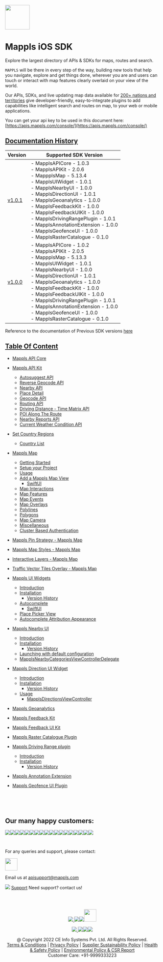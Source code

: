 [<img src="https://about.mappls.com/images/mappls-b-logo.svg" height="80"/> </p>](https://www.mapmyindia.com/api)

# Mappls iOS SDK
Explore the largest directory of APIs & SDKs for maps, routes and search.

`MAPPLS` will be there in every step of the way, building new tools that help you navigate, explore and get things done, wherever you are and users can touch or interact with map features clearly overlaid on your view of the world.

Our APIs, SDKs, and live updating map data available for [200+ nations and territories](https://github.com/MapmyIndia/mapmyindia-rest-api/blob/master/docs/countryISO.md) give developer-friendly, easy-to-integrate plugins to add capabilities like intelligent
search and routes on map, to your web or mobile applications.

You can get your api key to be used in this document here: [https://apis.mappls.com/console/](https://apis.mappls.com/console/)

## [Documentation History](#Documentation-History)

| Version | Supported SDK Version |
| ------- | --------------------- |
| [v1.0.1](./docs/v1.0.1/README.md) | - MapplsAPICore - 1.0.3 <br/> - MapplsAPIKit - 2.0.6 <br/> - MappplsMap - 5.13.4 <br/> - MapplsUIWidget - 1.0.1 <br/> - MapplsNearbyUI - 1.0.0 <br/> - MapplsDirectionUI - 1.0.1 <br/> - MapplsGeoanalytics - 1.0.0 <br/> - MapplsFeedbackKit - 1.0.0 <br/> - MapplsFeedbackUIKit - 1.0.0 <br/> - MapplsDrivingRangePlugin - 1.0.1 <br/> - MapplsAnnotationExtension - 1.0.0 <br/> - MapplsGeofenceUI - 1.0.0 <br/> - MapplsRasterCatalogue - 0.1.0|
| [v1.0.0](./docs/v1.0.0/README.md) | - MapplsAPICore - 1.0.2 <br/> - MapplsAPIKit - 2.0.5 <br/> - MappplsMap - 5.13.3 <br/> - MapplsUIWidget - 1.0.1 <br/> - MapplsNearbyUI - 1.0.0 <br/> - MapplsDirectionUI - 1.0.1 <br/> - MapplsGeoanalytics - 1.0.0 <br/> - MapplsFeedbackKit - 1.0.0 <br/> - MapplsFeedbackUIKit - 1.0.0 <br/> - MapplsDrivingRangePlugin - 1.0.1 <br/> - MapplsAnnotationExtension - 1.0.0 <br/> - MapplsGeofenceUI - 1.0.0 <br/> - MapplsRasterCatalogue - 0.1.0|

Reference to the documentation of Previous SDK versions [here](https://github.com/mappls-api/mapmyindia-maps-vectorSDK-iOS)

## [Table Of Content](#Table-Of-Content)
- [Mappls API Core](./docs/v1.0.1/MapplsAPICore.md)

- [Mappls API Kit](./docs/v1.0.1/MapplsAPIKit.md)
    * [Autosuggest API](./docs/v1.0.1/MapplsAPIKit.md#Autosuggest-API)
    * [Reverse Geocode API](./docs/v1.0.1/MapplsAPIKit.md#Reverse-Geocoding-API)
    * [Nearby API](./docs/v1.0.1/MapplsAPIKit.md#Nearby-API)
    * [Place Detail](./docs/v1.0.1/MapplsAPIKit.md#Place-Detail)
    * [Geocode API](./docs/v1.0.1/MapplsAPIKit.md#Geocoding-API)
    * [Routing API](./docs/v1.0.1/MapplsAPIKit.md#Routing-API)
    * [Driving Distance - Time Matrix API](./docs/v1.0.1/MapplsAPIKit.md#Driving-Distance-Time-Matrix-API)
    * [POI Along The Route](./docs/v1.0.1/MapplsAPIKit.md#POI-Along-The-Route-API)
    * [Nearby Reports API](./docs/v1.0.1/MapplsAPIKit.md#Nearby-Reports-API)
    * [Current Weather Condition API](./docs/v1.0.1/MapplsAPIKit.md#Current-Weather-Condition-API)

- [Set Country Regions](./docs/v1.0.1/Regions.md)
    - [Country List](https://github.com/mappls-api/mapmyindia-rest-api/blob/master/docs/countryISO.md)

- [Mappls Map](./docs/v1.0.1/MapplsMap.md#Vector-iOS-Map)
    * [Getting Started](./docs/v1.0.1/MapplsMap.md#Getting-Started)
    * [Setup your Project](./docs/v1.0.1/MapplsMap.md#Setup-your-Project)
    * [Usage](./docs/v1.0.1/MapplsMap.md#Usage)    
    * [Add a Mappls Map View](./docs/v1.0.1/MapplsMap.md#Add-a-Mappls-Map-View)
        * [SwiftUI](./docs/v1.0.1/MapplsMap.md#SwiftUI)
    * [Map Interactions](./docs/v1.0.1/MapplsMap.md#Map-Interactions)
    * [Map Features](./docs/v1.0.1/MapplsMap.md#Map-Features)
    * [Map Events](./docs/v1.0.1/MapplsMap.md#Map-Events)
    * [Map Overlays](./docs/v1.0.1/MapplsMap.md#Map-Overlays)
    * [Polylines](./docs/v1.0.1/MapplsMap.md#Polylines)
    * [Polygons](./docs/v1.0.1/MapplsMap.md#Polygons)
    * [Map Camera](./docs/v1.0.1/MapplsMap.md#Map-Camera)
    * [Miscellaneous](./docs/v1.0.1/MapplsMap.md#Miscellaneous)
    * [Cluster Based Authentication](./docs/v1.0.1/MapplsMap.md#Cluster-Based-Authentication)

- [Mappls Pin Strategy - Mappls Map](./docs/v1.0.1/MapplsPinStrategy.md)

- [Mappls Map Styles - Mappls Map](./docs/v1.0.1/MapplsMapStyle.md)

- [Interactive Layers - Mappls Map](./docs/v1.0.1/InteractiveLayers.md)

- [Traffic Vector Tiles Overlay - Mappls Map](./docs/v1.0.1/MapplsTrafficVectorTileOverlay.md)

- [Mappls UI Widgets](./docs/v1.0.1/MapplsUIWidgets.md)
    - [Introduction](./docs/v1.0.1/MapplsUIWidgets.md#Introduction)
    - [Installation](./docs/v1.0.1/MapplsUIWidgets.md#Installation)
        - [Version History](./docs/v1.0.1/MapplsUIWidgets.md#Version-History)
    - [Autocomplete](./docs/v1.0.1/MapplsUIWidgets.md#Autocomplete)
        - [SwiftUI](./docs/v1.0.1/MapplsUIWidgets.md#SwiftUI-Full-Screen-Control)
    - [Place Picker View](./docs/v1.0.1/MapplsUIWidgets.md#Place-Picker-View)
    - [Autocomplete Attribution Appearance](./docs/v1.0.1/MapplsUIWidgets.md#Autocomplete-Attribution-Appearance)

- [Mappls Nearby UI](./docs/v1.0.1/MapplsNearbyUI.md)
    - [Introduction](./docs/v1.0.1/MapplsNearbyUI.md#Introduction)
    - [Installation](./docs/v1.0.1/MapplsNearbyUI.md#Installation)
        - [Version History](./docs/v1.0.1/MapplsNearbyUI.md#Version-History)
    - [Launching with default configuration](./docs/v1.0.1/MapplsNearbyUI.md#Launching-with-default-configuration)
    - [MapplsNearbyCategoriesViewControllerDelegate](./docs/v1.0.1/MapplsNearbyUI.md#MapplsNearbyCategoriesViewControllerDelegate)

- [Mappls Direction UI Widget](./docs/v1.0.1/MapplsDirectionUI.md)
    - [Introduction](./docs/v1.0.1/MapplsDirectionUI.md#Introduction)
    - [Installation](./docs/v1.0.1/MapplsDirectionUI.md#Installation)
        - [Version History](./docs/v1.0.1/MapplsDirectionUI.md#Version-History)
    - [Usage](./docs/v1.0.1/MapplsDirectionUI.md#Usage)
        - [MapplsDirectionsViewController](./docs/v1.0.1/MapplsDirectionUI.md#MapplsDirectionsViewController)

- [Mappls Geoanalytics](./docs/v1.0.1/MapplsGeoanalytics.md)

- [Mappls Feedback Kit](./docs/v1.0.1/MapplsFeedbackKit.md)

- [Mappls Feedback UI Kit](./docs/v1.0.1/MapplsFeedbackUIKit.md)

- [Mappls Raster Catalogue Plugin](./docs/v1.0.1/RasterCatalouge.md)

- [Mappls Driving Range plugin](./docs/v1.0.1/MapplsDrivingRangePlugin.md)
  - [Introduction](./docs/v1.0.1/MapplsDrivingRangePlugin.md#Introduction)
  - [Installation](./docs/v1.0.1/MapplsDrivingRangePlugin.md#Installation)
      - [Version History](./docs/v1.0.1/MapplsDrivingRangePlugin.md#Version-History)

- [Mappls Annotation Extension](./docs/v1.0.1/MapplsAnnotationExtension.md)

- [Mappls Geofence UI Plugin](./docs/v1.0.1/MapplsGeofenceUI.md)

<br><br><br>

## Our many happy customers:

![](https://www.mapmyindia.com/api/img/logos1/PhonePe.png)![](https://www.mapmyindia.com/api/img/logos1/Arya-Omnitalk.png)![](https://www.mapmyindia.com/api/img/logos1/delhivery.png)![](https://www.mapmyindia.com/api/img/logos1/hdfc.png)![](https://www.mapmyindia.com/api/img/logos1/TVS.png)![](https://www.mapmyindia.com/api/img/logos1/Paytm.png)![](https://www.mapmyindia.com/api/img/logos1/FastTrackz.png)![](https://www.mapmyindia.com/api/img/logos1/ICICI-Pru.png)![](https://www.mapmyindia.com/api/img/logos1/LeanBox.png)![](https://www.mapmyindia.com/api/img/logos1/MFS.png)![](https://www.mapmyindia.com/api/img/logos1/TTSL.png)![](https://www.mapmyindia.com/api/img/logos1/Novire.png)![](https://www.mapmyindia.com/api/img/logos1/OLX.png)![](https://www.mapmyindia.com/api/img/logos1/sun-telematics.png)![](https://www.mapmyindia.com/api/img/logos1/Sensel.png)![](https://www.mapmyindia.com/api/img/logos1/TATA-MOTORS.png)![](https://www.mapmyindia.com/api/img/logos1/Wipro.png)![](https://www.mapmyindia.com/api/img/logos1/Xamarin.png)

<br>

For any queries and support, please contact:

[<img src="https://about.mappls.com/images/mappls-b-logo.svg" height="40"/> </p>](https://about.mappls.com/api/)

Email us at [apisupport@mappls.com](mailto:apisupport@mappls.com)

![](https://www.mapmyindia.com/api/img/icons/support.png)
[Support](https://about.mappls.com/contact/)
Need support? contact us!

<br></br>

[<p align="center"> <img src="https://www.mapmyindia.com/api/img/icons/stack-overflow.png"/> ](https://stackoverflow.com/questions/tagged/mappls-api)[![](https://www.mapmyindia.com/api/img/icons/blog.png)](https://about.mappls.com/blog/)[![](https://www.mapmyindia.com/api/img/icons/gethub.png)](https://github.com/mappls-api)[<img src="https://mmi-api-team.s3.ap-south-1.amazonaws.com/API-Team/npm-logo.one-third%5B1%5D.png" height="40"/> </p>](https://www.npmjs.com/org/mapmyindia) 

[<p align="center"> <img src="https://www.mapmyindia.com/june-newsletter/icon4.png"/> ](https://www.facebook.com/Mapplsofficial)[![](https://www.mapmyindia.com/june-newsletter/icon2.png)](https://twitter.com/mappls)[![](https://www.mapmyindia.com/newsletter/2017/aug/llinkedin.png)](https://www.linkedin.com/company/mappls/)[![](https://www.mapmyindia.com/june-newsletter/icon3.png)](https://www.youtube.com/channel/UCAWvWsh-dZLLeUU7_J9HiOA)

<div align="center">@ Copyright 2022 CE Info Systems Pvt. Ltd. All Rights Reserved.</div>

<div align="center"> <a href="https://about.mappls.com/api/terms-&-conditions">Terms & Conditions</a> | <a href="https://www.mappls.com/about/privacy-policy">Privacy Policy</a> | <a href="https://www.mappls.com/pdf/mappls-sustainability-policy-healt-labour-rules-supplir-sustainability.pdf">Supplier Sustainability Policy</a> | <a href="https://www.mappls.com/pdf/Health-Safety-Management.pdf">Health & Safety Policy</a> | <a href="https://www.mappls.com/pdf/Environment-Sustainability-Policy-CSR-Report.pdf">Environmental Policy & CSR Report</a>

<div align="center">Customer Care: +91-9999333223</div>
